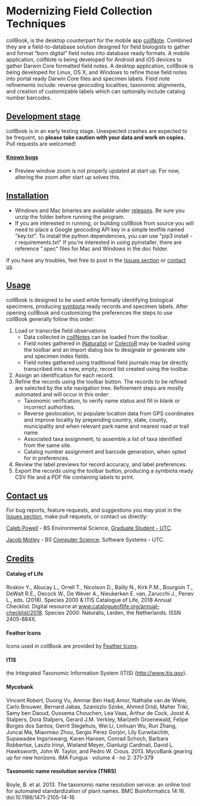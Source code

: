# Modernizing Field Collection Techniques

collBook, is the desktop counterpart for the mobile app [collNote](https://github.com/j-h-m/collNotes). Combined they are a field-to-database solution designed for field biologists to gather and format “born digital” field notes into database ready formats. A mobile application, collNote is being developed for Android and iOS devices to gather Darwin Core formatted field notes. A desktop application, collBook is being developed for Linux, OS X, and Windows to refine those field notes into portal ready Darwin Core files and specimen labels. Field note refinements include: reverse geocoding localities, taxonomic alignments, and creation of customizable labels which can optionally include catalog number barcodes.

## [Development stage](#Development-stage)

collBook is in an early testing stage. Unexpected crashes are expected to be frequent, so **please take caution with your data and work on copies.** Pull requests are welcomed!

#### [Known bugs](#Known-bugs)
- Preview window zoom is not properly updated at start up. For now, altering the zoom after start up solves this.

## [Installation](#Installation)

 - Windows and Mac binaries are available under [releases](https://github.com/CapPow/collBook/releases). Be sure you unzip the folder before running the program. 
 - If you are interested in running, or building collBook from source you will need to place a Google geocoding API key in a simple textfile named "key.txt". To install the python dependencies, you can use "pip3 install -r requirements.txt" If you're interested in using pyinstaller, there are reference ".spec" files for Mac and Windows in the doc folder.

If you have any troubles, feel free to post in the [Issues section](https://github.com/CapPow/collBook/issues) or [contact us](https://github.com/CapPow/collBook#Contact-us).


## [Usage](#Usage)

collBook is designed to be used while formally identifying biological specimens, producing [symbiota](https://github.com/Symbiota/Symbiota) ready records and specimen labels. After opening collBook and customizing the preferences the steps to use collBook generally follow this order:
1. Load or transcribe field observations
    - Data collected in [collNotes](https://github.com/j-h-m/collNotes) can be loaded from the toolbar.
    - Field notes gathered in [iNaturalist](https://www.inaturalist.org/) or [ColectoR](http://camayal.info/colector.htm) may be loaded using the toolbar and an import dialog box to designate or generate site and specimen index fields.
    - Field notes gathered using traditional field journals may be directly transcribed into a new, empty, record list created using the toolbar.
2. Assign an identification for each record.
3. Refine the records using the toolbar button. The records to be refined are selected by the site navigation tree. Refinement steps are mostly automated and will occur in this order: 
    - Taxonomic verification, to verify name status and fill in blank or incorrect authorities.
    - Reverse geolocation, to populate location data from GPS coordinates and improve locality by prepending country, state, county, municipality and when relevant park name and nearest road or trail name.
    - Associated taxa assignment, to assemble a list of taxa identified from the same site.
    - Catalog number assignment and barcode generation, when opted for in preferences.
4. Review the label previews for record accuracy, and label preferences.
5. Export the records using the toolbar button, producing a symbiota ready CSV file and a PDF file containing labels to print. 

## [Contact us](#Contact-us)

For bug reports, feature requests, and suggestions you may post in the [Issues section](https://github.com/CapPow/collBook/issues), make pull requests, or contact us directly:

[Caleb Powell](https://github.com/CapPow) - BS Environmental Science, [Graduate Student - UTC](https://www.utc.edu/biology-geology-environmental-science/profiles/graduate-students/qvd441.php).

[Jacob Motley](https://www.linkedin.com/in/jacob-motley-b627a1152) - BS [Computer Science](https://github.com/j-h-m): Software Systems - UTC.

## [Credits](#Credits)

#### Catalog of Life
Roskov Y., Abucay L., Orrell T., Nicolson D., Bailly N., Kirk P.M., Bourgoin T., DeWalt R.E., Decock W., De Wever A., Nieukerken E. van, Zarucchi J., Penev L., eds. (2018). Species 2000 & ITIS Catalogue of Life, 2018 Annual Checklist. Digital resource at www.catalogueoflife.org/annual-checklist/2018. Species 2000: Naturalis, Leiden, the Netherlands. ISSN 2405-884X.

#### Feather Icons
Icons used in collBook are provided by [Feather Icons](https://github.com/feathericons/feather).

#### ITIS
the Integrated Taxonomic Information System (ITIS) (http://www.itis.gov).

#### Mycobank
Vincent Robert, Duong Vu, Ammar Ben Hadj Amor, Nathalie van de Wiele, Carlo Brouwer, Bernard Jabas, Szaniszlo Szoke, Ahmed Dridi, Maher Triki, Samy ben Daoud, Oussema Chouchen, Lea Vaas, Arthur de Cock, Joost A. Stalpers, Dora Stalpers, Gerard J.M. Verkley, Marizeth Groenewald, Felipe Borges dos Santos, Gerrit Stegehuis, Wei Li, Linhuan Wu, Run Zhang, Juncai Ma, Miaomiao Zhou, Sergio Pérez Gorjón, Lily Eurwilaichitr, Supawadee Ingsriswang, Karen Hansen, Conrad Schoch, Barbara Robbertse, Laszlo Irinyi, Wieland Meyer, Gianluigi Cardinali, David L. Hawksworth, John W. Taylor, and Pedro W. Crous. 2013. MycoBank gearing up for new horizons. IMA Fungus · volume 4 · no 2: 371–379 

#### Taxonomic name resolution service (TNRS)
Boyle, B. et al. 2013. The taxonomic name resolution service: an online tool for automated standardization of plant names. BMC Bioinformatics 14:16. doi:10.1186/1471-2105-14-16
